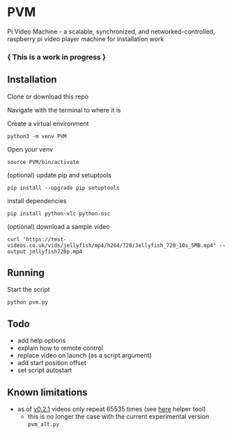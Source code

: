 # PVM
Pi Video Machine - a scalable, synchronized, and networked-controlled, raspberry pi video player machine for installation work


### { This is a work in progress }

## Installation

Clone or download this repo

Navigate with the terminal to where it is

Create a virtual environment

`python3 -m venv PVM`

Open your venv

`source PVM/bin/activate`

(optional) update pip and setuptools

`pip install --upgrade pip setuptools`

install dependencies

`pip install python-vlc python-osc`

(optional) download a sample video

`curl "https://test-videos.co.uk/vids/jellyfish/mp4/h264/720/Jellyfish_720_10s_5MB.mp4" --output jellyfish720p.mp4`


## Running

Start the script

`python pvm.py`


## Todo

- add help options
- explain how to remote control
- replace video on launch (as a script argument)
- add start position offset
- set script autostart

## Known limitations
- as of [v0.2.1](https://github.com/omarcostahamido/PVM/releases) videos only repeat 65535 times (see [here](omarcostahamido.com/pvm) helper tool)
  - this is no longer the case with the current experimental version `pvm_alt.py`
